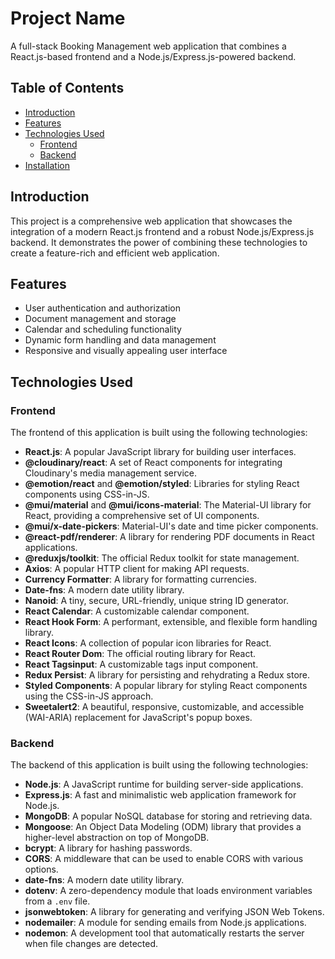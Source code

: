 # Project Name

A full-stack Booking Management web application that combines a React.js-based frontend and a Node.js/Express.js-powered backend.

## Table of Contents

- [Introduction](#introduction)
- [Features](#features)
- [Technologies Used](#technologies-used)
  - [Frontend](#frontend)
  - [Backend](#backend)
- [Installation](#installation)

## Introduction

This project is a comprehensive web application that showcases the integration of a modern React.js frontend and a robust Node.js/Express.js backend. It demonstrates the power of combining these technologies to create a feature-rich and efficient web application.

## Features

- User authentication and authorization
- Document management and storage
- Calendar and scheduling functionality
- Dynamic form handling and data management
- Responsive and visually appealing user interface

## Technologies Used

### Frontend

The frontend of this application is built using the following technologies:

- **React.js**: A popular JavaScript library for building user interfaces.
- **@cloudinary/react**: A set of React components for integrating Cloudinary's media management service.
- **@emotion/react** and **@emotion/styled**: Libraries for styling React components using CSS-in-JS.
- **@mui/material** and **@mui/icons-material**: The Material-UI library for React, providing a comprehensive set of UI components.
- **@mui/x-date-pickers**: Material-UI's date and time picker components.
- **@react-pdf/renderer**: A library for rendering PDF documents in React applications.
- **@reduxjs/toolkit**: The official Redux toolkit for state management.
- **Axios**: A popular HTTP client for making API requests.
- **Currency Formatter**: A library for formatting currencies.
- **Date-fns**: A modern date utility library.
- **Nanoid**: A tiny, secure, URL-friendly, unique string ID generator.
- **React Calendar**: A customizable calendar component.
- **React Hook Form**: A performant, extensible, and flexible form handling library.
- **React Icons**: A collection of popular icon libraries for React.
- **React Router Dom**: The official routing library for React.
- **React Tagsinput**: A customizable tags input component.
- **Redux Persist**: A library for persisting and rehydrating a Redux store.
- **Styled Components**: A popular library for styling React components using the CSS-in-JS approach.
- **Sweetalert2**: A beautiful, responsive, customizable, and accessible (WAI-ARIA) replacement for JavaScript's popup boxes.

### Backend

The backend of this application is built using the following technologies:

- **Node.js**: A JavaScript runtime for building server-side applications.
- **Express.js**: A fast and minimalistic web application framework for Node.js.
- **MongoDB**: A popular NoSQL database for storing and retrieving data.
- **Mongoose**: An Object Data Modeling (ODM) library that provides a higher-level abstraction on top of MongoDB.
- **bcrypt**: A library for hashing passwords.
- **CORS**: A middleware that can be used to enable CORS with various options.
- **date-fns**: A modern date utility library.
- **dotenv**: A zero-dependency module that loads environment variables from a `.env` file.
- **jsonwebtoken**: A library for generating and verifying JSON Web Tokens.
- **nodemailer**: A module for sending emails from Node.js applications.
- **nodemon**: A development tool that automatically restarts the server when file changes are detected.
